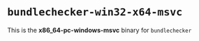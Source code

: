 # `bundlechecker-win32-x64-msvc`

This is the **x86_64-pc-windows-msvc** binary for `bundlechecker`
